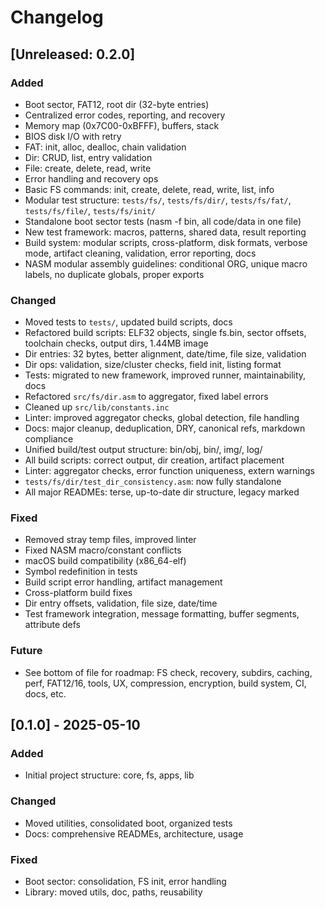 # Changelog

## [Unreleased: 0.2.0]

### Added

- Boot sector, FAT12, root dir (32-byte entries)
- Centralized error codes, reporting, and recovery
- Memory map (0x7C00-0xBFFF), buffers, stack
- BIOS disk I/O with retry
- FAT: init, alloc, dealloc, chain validation
- Dir: CRUD, list, entry validation
- File: create, delete, read, write
- Error handling and recovery ops
- Basic FS commands: init, create, delete, read, write, list, info
- Modular test structure: `tests/fs/`, `tests/fs/dir/`, `tests/fs/fat/`, `tests/fs/file/`, `tests/fs/init/`
- Standalone boot sector tests (nasm -f bin, all code/data in one file)
- New test framework: macros, patterns, shared data, result reporting
- Build system: modular scripts, cross-platform, disk formats, verbose mode, artifact cleaning, validation, error reporting, docs
- NASM modular assembly guidelines: conditional ORG, unique macro labels, no duplicate globals, proper exports

### Changed

- Moved tests to `tests/`, updated build scripts, docs
- Refactored build scripts: ELF32 objects, single fs.bin, sector offsets, toolchain checks, output dirs, 1.44MB image
- Dir entries: 32 bytes, better alignment, date/time, file size, validation
- Dir ops: validation, size/cluster checks, field init, listing format
- Tests: migrated to new framework, improved runner, maintainability, docs
- Refactored `src/fs/dir.asm` to aggregator, fixed label errors
- Cleaned up `src/lib/constants.inc`
- Linter: improved aggregator checks, global detection, file handling
- Docs: major cleanup, deduplication, DRY, canonical refs, markdown compliance
- Unified build/test output structure: bin/obj, bin/, img/, log/
- All build scripts: correct output, dir creation, artifact placement
- Linter: aggregator checks, error function uniqueness, extern warnings
- `tests/fs/dir/test_dir_consistency.asm`: now fully standalone
- All major READMEs: terse, up-to-date dir structure, legacy marked

### Fixed

- Removed stray temp files, improved linter
- Fixed NASM macro/constant conflicts
- macOS build compatibility (x86_64-elf)
- Symbol redefinition in tests
- Build script error handling, artifact management
- Cross-platform build fixes
- Dir entry offsets, validation, file size, date/time
- Test framework integration, message formatting, buffer segments, attribute defs

### Future

- See bottom of file for roadmap: FS check, recovery, subdirs, caching, perf, FAT12/16, tools, UX, compression, encryption, build system, CI, docs, etc.

## [0.1.0] - 2025-05-10

### Added

- Initial project structure: core, fs, apps, lib

### Changed

- Moved utilities, consolidated boot, organized tests
- Docs: comprehensive READMEs, architecture, usage

### Fixed

- Boot sector: consolidation, FS init, error handling
- Library: moved utils, doc, paths, reusability

